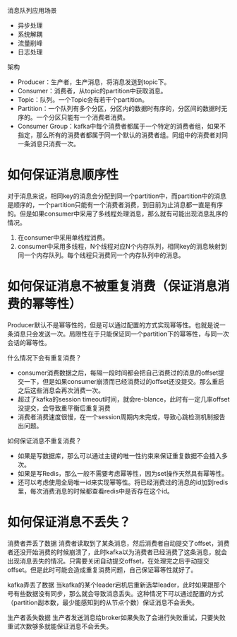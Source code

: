 消息队列应用场景
* 异步处理
* 系统解耦
* 流量削峰
* 日志处理

架构
* Producer：生产者，生产消息，将消息发送到topic下。
* Consumer：消费者，从topic的partition中获取消息。
* Topic：队列。一个Topic会有若干个partition。
* Partition：一个队列有多个分区，分区内的数据时有序的，分区间的数据时无序的。一个分区只能有一个消费者消费。
* Consumer Group：kafka中每个消费者都属于一个特定的消费者组，如果不指定，那么所有的消费者都属于同一个默认的消费者组。同组中的消费者对同一条消息只消费一次。

# 如何保证消息顺序性
对于消息来说，相同key的消息会分配到同一个partition中，而partition中的消息是顺序的，一个partition只能有一个消费者消费，到目前为止消息都一直是有序的。但是如果consumer中采用了多线程处理消息，那么就有可能出现消息乱序的情况。
1. 在consumer中采用单线程消费。
2. consumer中采用多线程，N个线程对应N个内存队列，相同key的消息映射到同一个内存队列。每个线程只消费同一个内存队列中的消息。

# 如何保证消息不被重复消费（保证消息消费的幂等性）
Producer默认不是幂等性的，但是可以通过配置的方式实现幂等性。也就是说一条消息只会发送一次。局限性在于只能保证同一个partition下的幂等性，与同一次会话的幂等性。

什么情况下会有重复消费？
* consumer消费数据之后，每隔一段时间都会把自己消费过的消息的offset提交一下，但是如果consumer崩溃而已经消费过的offset还没提交。那么重启之后这些消息会再次消费一次。
* 超过了kafka的session timeout时间，就会re-blance，此时有一定几率offset没提交，会导致重平衡后重复消费
* 消费者消费速度很慢，在一个session周期内未完成，导致心跳检测机制报告出问题。

如何保证消息不重复消费？
* 如果是写数据库，那么可以通过主键的唯一性约束来保证重复数据不会插入多次。
* 如果是写Redis，那么一般不需要考虑幂等性，因为set操作天然具有幂等性。
* 还可以考虑使用全局唯一id来实现幂等性。将已经消费过的消息的id加到redis里，每次消费消息的时候都查看redis中是否存在这个id。


# 如何保证消息不丢失？
消费者弄丢了数据
消费者读取到了某条消息，然后消费者自动提交了offset，消费者还没开始消费的时候崩溃了，此时kafka以为消费者已经消费了这条消息，就会出现消息丢失的情况。只需要关闭自动提交offset，在处理完之后手动提交offset。但是此时可能会造成重复消费问题，自己保证幂等性就好了。

kafka弄丢了数据
当kafka的某个leader宕机后重新选举leader，此时如果跟那个号有些数据没有同步，那么就会导致消息丢失。这种情况下可以通过配置的方式（partition副本数，最少能感知到的从节点个数）保证消息不会丢失。

生产者丢失数据
生产者发送消息给broker如果失败了会进行失败重试，只要失败重试次数够多就能保证消息不会丢失。

